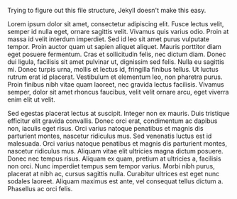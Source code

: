 Trying to figure out this file structure, Jekyll doesn't make this easy.

Lorem ipsum dolor sit amet, consectetur adipiscing elit. Fusce lectus velit, semper id nulla eget, ornare sagittis velit. Vivamus quis varius odio. Proin at massa id velit interdum imperdiet. Sed id leo sit amet purus vulputate tempor. Proin auctor quam ut sapien aliquet aliquet. Mauris porttitor diam eget posuere fermentum. Cras et sollicitudin felis, nec dictum diam. Donec dui ligula, facilisis sit amet pulvinar ut, dignissim sed felis. Nulla eu sagittis mi. Donec turpis urna, mollis et lectus id, fringilla finibus tellus. Ut luctus rutrum erat id placerat. Vestibulum et elementum leo, non pharetra purus. Proin finibus nibh vitae quam laoreet, nec gravida lectus facilisis. Vivamus semper, dolor sit amet rhoncus faucibus, velit velit ornare arcu, eget viverra enim elit ut velit.

Sed egestas placerat lectus at suscipit. Integer non ex mauris. Duis tristique efficitur elit gravida convallis. Donec orci erat, condimentum ac dapibus non, iaculis eget risus. Orci varius natoque penatibus et magnis dis parturient montes, nascetur ridiculus mus. Sed venenatis luctus est id malesuada. Orci varius natoque penatibus et magnis dis parturient montes, nascetur ridiculus mus. Aliquam vitae elit ultricies magna dictum posuere. Donec nec tempus risus. Aliquam ex quam, pretium at ultricies a, facilisis non orci. Nunc imperdiet tempus sem tempor varius. Morbi nibh purus, placerat at nibh ac, cursus sagittis nulla. Curabitur ultrices est eget nunc sodales laoreet. Aliquam maximus est ante, vel consequat tellus dictum a. Phasellus ac orci felis.